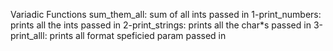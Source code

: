 Variadic Functions
sum_them_all: sum of all ints passed in
1-print_numbers: prints all the ints passed in
2-print_strings: prints all the char*s passed in
3-print_alll: prints all format speficied param passed in
